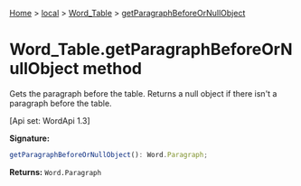 [Home](./index) &gt; [local](local.md) &gt; [Word\_Table](local.word_table.md) &gt; [getParagraphBeforeOrNullObject](local.word_table.getparagraphbeforeornullobject.md)

# Word\_Table.getParagraphBeforeOrNullObject method

Gets the paragraph before the table. Returns a null object if there isn't a paragraph before the table. 

 \[Api set: WordApi 1.3\]

**Signature:**
```javascript
getParagraphBeforeOrNullObject(): Word.Paragraph;
```
**Returns:** `Word.Paragraph`

